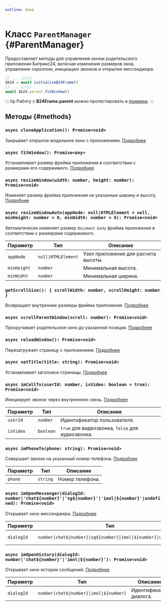 ```yaml
---
outline: deep
---
```


# Класс `ParentManager` {#ParentManager}

Предоставляет методы для управления окном родительского приложения Битрикс24, включая изменение размеров окна, 
управление скроллом, инициацию звонков и открытие мессенджера.

```ts
// ... /////
$b24 = await initializeB24Frame()
// ... /////
await $b24.parent.fitWindow()
```

::: tip
Работу с **B24Frame.parent** можно протестировать в [примере](https://github.com/bitrix24/b24sdk-examples/blob/main/js/03-nuxt-frame/pages/index.client.vue).
:::

## Методы {#methods}

### `async closeApplication(): Promise<void>`

Закрывает открытое модальное окно с приложением.
[Подробнее](https://apidocs.bitrix24.com/api-reference/bx24-js-sdk/additional-functions/bx24-close-application.html)

### `async fitWindow(): Promise<any>`

Устанавливает размер фрейма приложения в соответствии с размерами его содержимого.
[Подробнее](https://apidocs.bitrix24.com/api-reference/bx24-js-sdk/additional-functions/bx24-fit-window.html)

### `async resizeWindow(width: number, height: number): Promise<void>`

Изменяет размер фрейма приложения на указанные ширину и высоту.
[Подробнее](https://apidocs.bitrix24.com/api-reference/bx24-js-sdk/additional-functions/bx24-resize-window.html)

### `async resizeWindowAuto(appNode: null|HTMLElement = null, minHeight: number = 0, minWidth: number = 0): Promise<void>`

Автоматически изменяет размер `document.body` фрейма приложения в соответствии с размерами содержимого.

| Параметр    | Тип                 | Описание                            |
|-------------|---------------------|-------------------------------------|
| `appNode`   | `null\|HTMLElement` | Узел приложения для расчета высоты. |
| `minHeight` | `number`            | Минимальная высота.                 |
| `minWidth`  | `number`            | Минимальная ширина.                 |

### `getScrollSize(): { scrollWidth: number, scrollHeight: number }`

Возвращает внутренние размеры фрейма приложения.
[Подробнее](https://apidocs.bitrix24.com/api-reference/bx24-js-sdk/additional-functions/bx24-get-scroll-size.html)

### `async scrollParentWindow(scroll: number): Promise<void>`

Прокручивает родительское окно до указанной позиции.
[Подробнее](https://apidocs.bitrix24.com/api-reference/bx24-js-sdk/additional-functions/bx24-scroll-parent-window.html)

### `async reloadWindow(): Promise<void>`

Перезагружает страницу с приложением.
[Подробнее](https://apidocs.bitrix24.com/api-reference/bx24-js-sdk/additional-functions/bx24-reload-window.html)

### `async setTitle(title: string): Promise<void>`

Устанавливает заголовок страницы.
[Подробнее](https://apidocs.bitrix24.com/api-reference/bx24-js-sdk/additional-functions/bx24-set-title.html)

### `async imCallTo(userId: number, isVideo: boolean = true): Promise<void>`

Инициирует звонок через внутреннюю связь.
[Подробнее](https://apidocs.bitrix24.com/api-reference/bx24-js-sdk/additional-functions/bx24-im-call-to.html)

| Параметр  | Тип       | Описание                                         |
|-----------|-----------|--------------------------------------------------|
| `userId`  | `number`  | Идентификатор пользователя.                      |
| `isVideo` | `boolean` | `true` для видеозвонка, `false` для аудиозвонка. |

### `async imPhoneTo(phone: string): Promise<void>`

Совершает звонок на указанный номер телефона.
[Подробнее](https://apidocs.bitrix24.com/api-reference/bx24-js-sdk/additional-functions/bx24-im-phone-to.html)

| Параметр | Тип      | Описание        |
|----------|----------|-----------------|
| `phone`  | `string` | Номер телефона. |

### `async imOpenMessenger(dialogId: number|'chat${number}'|'sg${number}'|'imol|${number}'|undefined): Promise<void>`

Открывает окно мессенджера.
[Подробнее](https://apidocs.bitrix24.com/api-reference/bx24-js-sdk/additional-functions/bx24-im-open-messenger.html)

| Параметр   | Тип                                                              | Описание               |
|------------|------------------------------------------------------------------|------------------------|
| `dialogId` | `number\|chat${number}\|sg${number}\|imol\|${number}\|undefined` | Идентификатор диалога. |

### `async imOpenHistory(dialogId: number|'chat${number}'|'imol|${number}'): Promise<void>`

Открывает окно истории сообщений.
[Подробнее](https://apidocs.bitrix24.com/api-reference/bx24-js-sdk/additional-functions/bx24-im-open-history.html)

| Параметр   | Тип                                      | Описание               |
|------------|------------------------------------------|------------------------|
| `dialogId` | `number\|chat${number}\|imol\|${number}` | Идентификатор диалога. |
